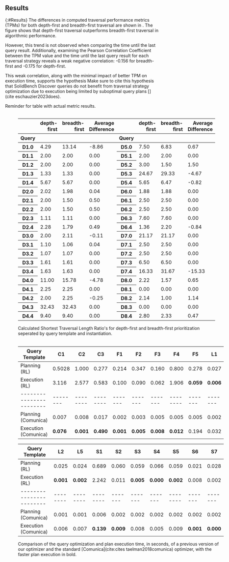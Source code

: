 ## Results
{:#Results}
The differences in computed traversal performance metrics (TPMs) for both depth-first and breadth-first traversal are shown in [](#figure-main).
The figure shows that depth-first traversal outperforms breadth-first traversal in algorithmic performance.

However, this trend is not observed when comparing the time until the last query result. 
Additionally, examining the Pearson Correlation Coefficient between the TPM value and the time until the last query result for each traversal strategy reveals a weak negative correlation: -0.156 for breadth-first and -0.175 for depth-first.

This weak correlation, along with the minimal impact of better TPM on execution time, supports the hypothesis <span class="comment" data-author="RT">Make sure to cite this hypothesis</span> that SolidBench Discover queries do not benefit from traversal strategy optimization due to execution being limited by suboptimal query plans [](cite
eschauzier2023does).

<span class="comment" data-author="RT">Reminder for table with actual metric results.</span>

<!-- <figure id="figure-main">
<img src="figures/metric_difference.svg">
<figcaption markdown="block">
The difference in the proposed traversal performance metric between depth-first traversal and breadth-first traversal.
</figcaption>
</figure> -->

<!-- 

<figure id="figure-main">

<figure id="figure-main-1" class="subfigure">
<img src="figures/depth-first-metric.svg">
<figcaption markdown="block">
Subfigure 1
</figcaption>
</figure>

<figure id="figure-main-2" class="subfigure">
<img src="figures/breadth-first-metric.png" width="200">
<figcaption markdown="block">
Subfigure 2
</figcaption>
</figure>

<figcaption markdown="block">
Two figures
</figcaption>
</figure> -->

<!-- 
<span class="comment" data-author="RT">Figures need a legend for explaining the colors, and descriptions</span>

|      |      D1 |       D2 |       D3 |      D4 |      D5 |      D6 |      D7 |      D8 |
|:-----|--------:|---------:|---------:|--------:|--------:|--------:|--------:|--------:|
| mean | 3.05714 | 1.88286  | 1.48188  | 11.4157 | 8.56275 | 3.16885 | 9.8     | 1.43302 |
| std  | 1.64473 | 0.401009 | 0.352253 | 11.1215 | 8.28228 | 2.25602 | 7.60731 | 1.19184 |

|      |      D1 |       D2 |       D3 |      D4 |       D5 |      D6 |      D7 |       D8 |
|:-----|--------:|---------:|---------:|--------:|---------:|--------:|--------:|---------:|
| mean | 4.82857 | 1.57624  | 1.49423  | 12.4213 |  9.22745 | 3.33612 | 12.8667 | 0.980952 |
| std  | 4.42827 | 0.295887 | 0.393644 | 11.2035 | 10.291   | 2.14421 | 11.643  | 0.905814 |

<span class="comment" data-author="RT">What are the two tables about?</span>

<span class="comment" data-author="RT">Are the following enumeration todo's?</span>

1. Computed metric for depth first vs FIFO link prioritisation (possibly with time to compute the metric?)
2. Timing of the two methods to compare correlation between metric and execution time
D1   -1.771429
D2    0.306624
D3   -0.012357
D4   -1.005556
D5   -0.664706
D6   -0.167273
D7   -3.066667
D8    0.452063
 -->
<style>
@media print {
    @page {
      margin: 2.5cm;   
    }
    div.row > div {
      display: inline-block;  
      border: solid 1px #ccc;
      margin: 0.2cm;
    }
    div.row {
      display: block;
    }
}


.table {
    display: table;
    border-spacing: 2px;
}
.row {
    display: table-row;
}
.row > div {
    display: table-cell;
    border: solid 1px #ccc;
    padding: 2px;
}
caption {
    caption-side: bottom;
}
</style>

<figure id="initresults" class="table" markdown="1">

<table>
  <thead>
    <tr style="text-align: right;">
      <th></th>
      <th>depth-first</th>
      <th>breadth-first</th>
      <th>Average Difference</th>
    <th></th>
      <th>depth-first</th>
      <th>breadth-first</th>
      <th>Average Difference</th>
    </tr>
    <tr>
      <th>Query</th>
      <th></th>
      <th></th>
      <th></th>
    <th>Query</th>
          <th></th>
      <th></th>
      <th></th>
    </tr>
  </thead>
  <tbody>
    <tr>
      <th>D1.0</th>
      <td>4.29</td>
      <td>13.14</td>
      <td>-8.86</td>
      <th>D5.0</th>
      <td>7.50</td>
      <td>6.83</td>
      <td>0.67</td>
    </tr>
    <tr>
      <th>D1.1</th>
      <td>2.00</td>
      <td>2.00</td>
      <td>0.00</td>
      <th>D5.1</th>
      <td>2.00</td>
      <td>2.00</td>
      <td>0.00</td>
    </tr>
    <tr>
      <th>D1.2</th>
      <td>2.00</td>
      <td>2.00</td>
      <td>0.00</td>
      <th>D5.2</th>
      <td>3.00</td>
      <td>1.50</td>
      <td>1.50</td>
    </tr>
    <tr>
      <th>D1.3</th>
      <td>1.33</td>
      <td>1.33</td>
      <td>0.00</td>
      <th>D5.3</th>
      <td>24.67</td>
      <td>29.33</td>
      <td>-4.67</td>
    </tr>
    <tr>
      <th>D1.4</th>
      <td>5.67</td>
      <td>5.67</td>
      <td>0.00</td>
      <th>D5.4</th>
      <td>5.65</td>
      <td>6.47</td>
      <td>-0.82</td>
    </tr>
    <tr>
      <th>D2.0</th>
      <td>2.02</td>
      <td>1.98</td>
      <td>0.04</td>
      <th>D6.0</th>
      <td>1.88</td>
      <td>1.88</td>
      <td>0.00</td>
    </tr>
    <tr>
      <th>D2.1</th>
      <td>2.00</td>
      <td>1.50</td>
      <td>0.50</td>
      <th>D6.1</th>
      <td>2.50</td>
      <td>2.50</td>
      <td>0.00</td>
    </tr>
    <tr>
      <th>D2.2</th>
      <td>2.00</td>
      <td>1.50</td>
      <td>0.50</td>
      <th>D6.2</th>
      <td>2.50</td>
      <td>2.50</td>
      <td>0.00</td>
    </tr>
    <tr>
      <th>D2.3</th>
      <td>1.11</td>
      <td>1.11</td>
      <td>0.00</td>
      <th>D6.3</th>
      <td>7.60</td>
      <td>7.60</td>
      <td>0.00</td>
    </tr>
    <tr>
      <th>D2.4</th>
      <td>2.28</td>
      <td>1.79</td>
      <td>0.49</td>
      <th>D6.4</th>
      <td>1.36</td>
      <td>2.20</td>
      <td>-0.84</td>
    </tr>
        <tr>
    </tr>
    <tr>
      <th>D3.0</th>
      <td>2.00</td>
      <td>2.11</td>
      <td>-0.11</td>
      <th>D7.0</th>
      <td>21.17</td>
      <td>21.17</td>
      <td>0.00</td>
    </tr>
    <tr>
      <th>D3.1</th>
      <td>1.10</td>
      <td>1.06</td>
      <td>0.04</td>
      <th>D7.1</th>
      <td>2.50</td>
      <td>2.50</td>
      <td>0.00</td>
    </tr>
    <tr>
      <th>D3.2</th>
      <td>1.07</td>
      <td>1.07</td>
      <td>0.00</td>
      <th>D7.2</th>
      <td>2.50</td>
      <td>2.50</td>
      <td>0.00</td>
    </tr>
    <tr>
      <th>D3.3</th>
      <td>1.61</td>
      <td>1.61</td>
      <td>0.00</td>
      <th>D7.3</th>
      <td>6.50</td>
      <td>6.50</td>
      <td>0.00</td>
    </tr>
    <tr>
      <th>D3.4</th>
      <td>1.63</td>
      <td>1.63</td>
      <td>0.00</td>
      <th>D7.4</th>
      <td>16.33</td>
      <td>31.67</td>
      <td>-15.33</td>
    </tr>
    <tr>
      <th>D4.0</th>
      <td>11.00</td>
      <td>15.78</td>
      <td>-4.78</td>
      <th>D8.0</th>
      <td>2.22</td>
      <td>1.57</td>
      <td>0.65</td>
    </tr>
    <tr>
      <th>D4.1</th>
      <td>2.25</td>
      <td>2.25</td>
      <td>0.00</td>
      <th>D8.1</th>
      <td>0.00</td>
      <td>0.00</td>
      <td>0.00</td>
    </tr>
    <tr>
      <th>D4.2</th>
      <td>2.00</td>
      <td>2.25</td>
      <td>-0.25</td>
      <th>D8.2</th>
      <td>2.14</td>
      <td>1.00</td>
      <td>1.14</td>
    </tr>
    <tr>
      <th>D4.3</th>
      <td>32.43</td>
      <td>32.43</td>
      <td>0.00</td>
      <th>D8.3</th>
      <td>0.00</td>
      <td>0.00</td>
      <td>0.00</td>
    </tr>
    <tr>
      <th>D4.4</th>
      <td>9.40</td>
      <td>9.40</td>
      <td>0.00</td>
      <th>D8.4</th>
      <td>2.80</td>
      <td>2.33</td>
      <td>0.47</td>
    </tr>
  </tbody>
</table>

<figcaption markdown="block">
Calculated Shortest Traversal Length Ratio's for depth-first and breadth-first prioritization seperated by query template and instantiation.
</figcaption>

</figure>



<figure id="initresults" class="table" markdown="1">

| Query Template           | C1     | C2     | C3     | F1    | F2    | F3    | F4     | F5    | L1    |
| ------------------------ |--------|--------|--------|-------|-------|-------|--------|-------|-------|
| Planning (RL)            | 0.5028 | 1.000  | 0.277  | 0.214 | 0.347 | 0.160 | 0.800  | 0.278 | 0.027 |
| Execution (RL)           | 3.116  | 2.577  | 0.583  | 0.100 | 0.090 | 0.062 | 1.906  | __0.059__ |__0.006__ |
| ------------------------ |--------|--------|--------|-------|-------|-------|--------|-------|-------|
| Planning (Comunica)      | 0.007  | 0.008  | 0.017  | 0.002 | 0.003 | 0.005 | 0.005  | 0.005 | 0.002 |
| Execution (Comunica)     | __0.076__  | __0.001__  | __0.490__  | __0.001__ |__0.005__ |__0.008__ | __0.012__  | 0.194 | 0.032 |

| Query Template           | L2     | L5     | S1     | S2    | S3    | S4    | S5     | S6    | S7    |
| ------------------------ |--------|--------|--------|-------|-------|-------|--------|-------|-------|
| Planning (RL)            | 0.025  | 0.024  | 0.689  | 0.060 | 0.059 | 0.066 | 0.059  | 0.021 | 0.028 |
| Execution (RL)           | __0.001__  | __0.002__  | 2.242  | 0.011 | __0.005__ | __0.000__ | __0.002__  | 0.008 | 0.002 |
| ------------------------ |--------|--------|--------|-------|-------|-------|--------|-------|-------|
| Planning (Comunica)      | 0.001  | 0.001  | 0.006  | 0.002 | 0.002 | 0.002 | 0.002  | 0.002 | 0.002 |
| Execution (Comunica)     | 0.006  | 0.007  | __0.139__  | __0.009__ | 0.008  | 0.005 | 0.009 | __0.001__ | __0.000__ |

<figcaption markdown="block">
Comparison of the query optimization and plan execution time, in seconds, of a previous version of our optimizer and the standard [Comunica](cite:cites taelman2018comunica) optimizer, with the faster plan execution in bold.
</figcaption>
</figure>
